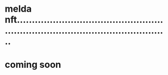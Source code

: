# melda nft........................................................................................................
# coming soon
